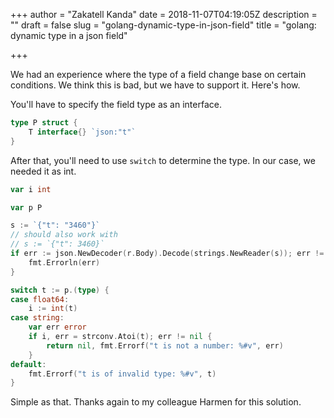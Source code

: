 +++
author = "Zakatell Kanda"
date = 2018-11-07T04:19:05Z
description = ""
draft = false
slug = "golang-dynamic-type-in-json-field"
title = "golang: dynamic type in a json field"

+++

We had an experience where the type of a field change base on certain conditions. We think this is bad, but we have to support it. Here's how.

You'll have to specify the field type as an interface.

```go
type P struct {
    T interface{} `json:"t"`
}
```

After that, you'll need to use `switch` to determine the type. In our case, we needed it as int.

```go
var i int

var p P

s := `{"t": "3460"}`
// should also work with
// s := `{"t": 3460}`
if err := json.NewDecoder(r.Body).Decode(strings.NewReader(s)); err != nil {
    fmt.Errorln(err)
}

switch t := p.(type) {
case float64:
    i := int(t)
case string:
    var err error
    if i, err = strconv.Atoi(t); err != nil {
        return nil, fmt.Errorf("t is not a number: %#v", err)
    }
default:
    fmt.Errorf("t is of invalid type: %#v", t)
}
```

Simple as that. Thanks again to my colleague Harmen for this solution.
